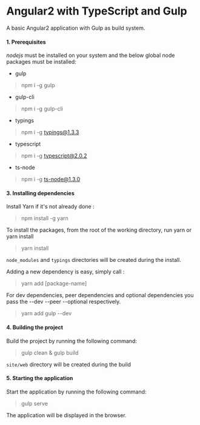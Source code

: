 Angular2 with TypeScript and Gulp
=================================

A basic Angular2 application with Gulp as build system.

#### 1. Prerequisites

*nodejs* must be installed on your system and the below global node packages must be installed:

- gulp

> npm i -g gulp

- gulp-cli

> npm i -g gulp-cli

- typings

> npm i -g typings@1.3.3

- typescript

> npm i -g typescript@2.0.2

- ts-node

> npm i -g ts-node@1.3.0


#### 3. Installing dependencies

Install Yarn if it's not already done :

> npm install -g yarn

To install the packages, from the root of the working directory, run yarn or yarn install

> yarn install

`node_modules` and `typings` directories will be created during the install.

Adding a new dependency is easy, simply call :
> yarn add [package-name]

For dev dependencies, peer dependencies and optional dependencies you pass the --dev --peer --optional respectively.
> yarn add gulp --dev

#### 4. Building the project

Build the project by running the following command:

> gulp clean & gulp build

`site/web` directory will be created during the build

#### 5. Starting the application

Start the application by running the following command:

> gulp serve

The application will be displayed in the browser.
